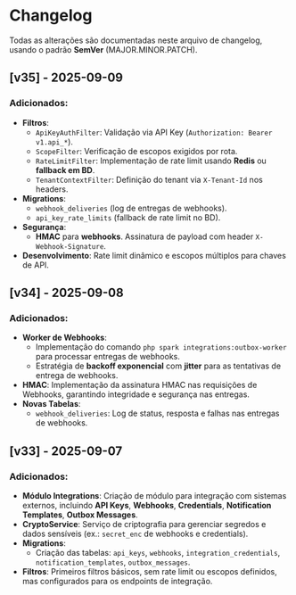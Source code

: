 
# Changelog

Todas as alterações são documentadas neste arquivo de changelog, usando o padrão **SemVer** (MAJOR.MINOR.PATCH).

## [v35] - 2025-09-09
### Adicionados:
- **Filtros**:
  - `ApiKeyAuthFilter`: Validação via API Key (`Authorization: Bearer v1.api_*`).
  - `ScopeFilter`: Verificação de escopos exigidos por rota.
  - `RateLimitFilter`: Implementação de rate limit usando **Redis** ou **fallback em BD**.
  - `TenantContextFilter`: Definição do tenant via `X-Tenant-Id` nos headers.
- **Migrations**:
  - `webhook_deliveries` (log de entregas de webhooks).
  - `api_key_rate_limits` (fallback de rate limit no BD).
- **Segurança**:
  - **HMAC** para **webhooks**. Assinatura de payload com header `X-Webhook-Signature`.
- **Desenvolvimento**: Rate limit dinâmico e escopos múltiplos para chaves de API.

## [v34] - 2025-09-08
### Adicionados:
- **Worker de Webhooks**:
  - Implementação do comando `php spark integrations:outbox-worker` para processar entregas de webhooks.
  - Estratégia de **backoff exponencial** com **jitter** para as tentativas de entrega de webhooks.
- **HMAC**: Implementação da assinatura HMAC nas requisições de Webhooks, garantindo integridade e segurança nas entregas.
- **Novas Tabelas**:
  - `webhook_deliveries`: Log de status, resposta e falhas nas entregas de webhooks.

## [v33] - 2025-09-07
### Adicionados:
- **Módulo Integrations**: Criação de módulo para integração com sistemas externos, incluindo **API Keys**, **Webhooks**, **Credentials**, **Notification Templates**, **Outbox Messages**.
- **CryptoService**: Serviço de criptografia para gerenciar segredos e dados sensíveis (ex.: `secret_enc` de webhooks e credentials).
- **Migrations**: 
  - Criação das tabelas: `api_keys`, `webhooks`, `integration_credentials`, `notification_templates`, `outbox_messages`.
- **Filtros**: Primeiros filtros básicos, sem rate limit ou escopos definidos, mas configurados para os endpoints de integração.


